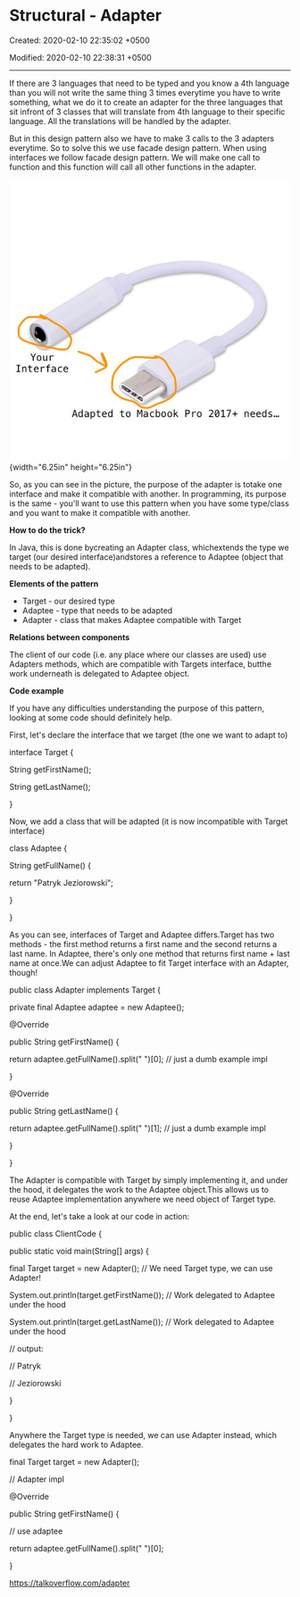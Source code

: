 # Structural - Adapter

Created: 2020-02-10 22:35:02 +0500

Modified: 2020-02-10 22:38:31 +0500

---

If there are 3 languages that need to be typed and you know a 4th language than you will not write the same thing 3 times everytime you have to write something, what we do it to create an adapter for the three languages that sit infront of 3 classes that will translate from 4th language to their specific language. All the translations will be handled by the adapter.



But in this design pattern also we have to make 3 calls to the 3 adapters everytime. So to solve this we use facade design pattern. When using interfaces we follow facade design pattern. We will make one call to function and this function will call all other functions in the adapter.



![Adapter pattern example](media/Structural---Adapter-image1.jpg){width="6.25in" height="6.25in"}

So, as you can see in the picture, the purpose of the adapter is totake one interface and make it compatible with another. In programming, its purpose is the same - you'll want to use this pattern when you have some type/class and you want to make it compatible with another.



**How to do the trick?**

In Java, this is done bycreating an Adapter class, whichextends the type we target (our desired interface)andstores a reference to Adaptee (object that needs to be adapted).



**Elements of the pattern**
-   Target - our desired type
-   Adaptee - type that needs to be adapted
-   Adapter - class that makes Adaptee compatible with Target



**Relations between components**

The client of our code (i.e. any place where our classes are used) use Adapters methods, which are compatible with Targets interface, butthe work underneath is delegated to Adaptee object.



**Code example**

If you have any difficulties understanding the purpose of this pattern, looking at some code should definitely help.



First, let's declare the interface that we target (the one we want to adapt to)

interface Target {

String getFirstName();

String getLastName();

}



Now, we add a class that will be adapted (it is now incompatible with Target interface)

class Adaptee {

String getFullName() {

return "Patryk Jeziorowski";

}

}

As you can see, interfaces of Target and Adaptee differs.Target has two methods - the first method returns a first name and the second returns a last name. In Adaptee, there's only one method that returns first name + last name at once.We can adjust Adaptee to fit Target interface with an Adapter, though!



public class Adapter implements Target {



private final Adaptee adaptee = new Adaptee();

@Override

public String getFirstName() {

return adaptee.getFullName().split(" ")[0]; // just a dumb example impl

}



@Override

public String getLastName() {

return adaptee.getFullName().split(" ")[1]; // just a dumb example impl

}



}



The Adapter is compatible with Target by simply implementing it, and under the hood, it delegates the work to the Adaptee object.This allows us to reuse Adaptee implementation anywhere we need object of Target type.



At the end, let's take a look at our code in action:



public class ClientCode {

public static void main(String[] args) {

final Target target = new Adapter(); // We need Target type, we can use Adapter!

System.out.println(target.getFirstName()); // Work delegated to Adaptee under the hood

System.out.println(target.getLastName()); // Work delegated to Adaptee under the hood

// output:

// Patryk

// Jeziorowski

}

}



Anywhere the Target type is needed, we can use Adapter instead, which delegates the hard work to Adaptee.



final Target target = new Adapter();



// Adapter impl

@Override

public String getFirstName() {

// use adaptee

return adaptee.getFullName().split(" ")[0];

}



<https://talkoverflow.com/adapter>

